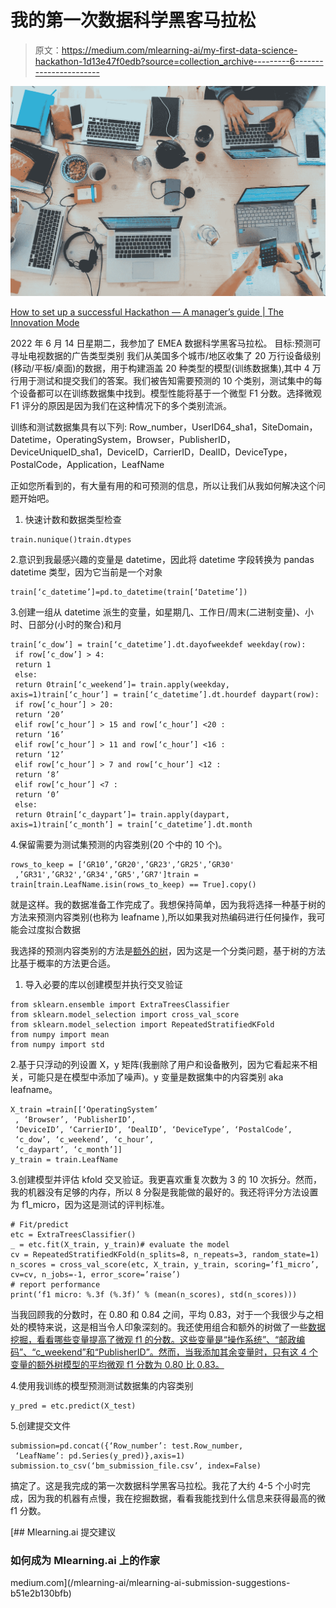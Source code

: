 # 我的第一次数据科学黑客马拉松

> 原文：<https://medium.com/mlearning-ai/my-first-data-science-hackathon-1d13e47f0edb?source=collection_archive---------6----------------------->

![](img/cd2a158b91e74b0d54afd89858a93273.png)

[How to set up a successful Hackathon — A manager’s guide | The Innovation Mode](https://www.theinnovationmode.com/the-innovation-blog/how-to-run-a-successful-corporate-hackathon)

2022 年 6 月 14 日星期二，我参加了 EMEA 数据科学黑客马拉松。
目标:预测可寻址电视数据的广告类型类别
我们从美国多个城市/地区收集了 20 万行设备级别(移动/平板/桌面)的数据，用于构建涵盖 20 种类型的模型(训练数据集),其中 4 万行用于测试和提交我们的答案。我们被告知需要预测的 10 个类别，测试集中的每个设备都可以在训练数据集中找到。模型性能将基于一个微型 F1 分数。选择微观 F1 评分的原因是因为我们在这种情况下的多个类别流派。

训练和测试数据集具有以下列:
Row_number，UserID64_sha1，SiteDomain，Datetime，OperatingSystem，Browser，PublisherID，DeviceUniqueID_sha1，DeviceID，CarrierID，DealID，DeviceType，PostalCode，Application，LeafName

正如您所看到的，有大量有用的和可预测的信息，所以让我们从我如何解决这个问题开始吧。

1.  快速计数和数据类型检查

```
train.nunique()train.dtypes
```

2.意识到我最感兴趣的变量是 datetime，因此将 datetime 字段转换为 pandas datetime 类型，因为它当前是一个对象

```
train[‘c_datetime’]=pd.to_datetime(train[‘Datetime’])
```

3.创建一组从 datetime 派生的变量，如星期几、工作日/周末(二进制变量)、小时、日部分(小时的聚合)和月

```
train[‘c_dow’] = train[‘c_datetime’].dt.dayofweekdef weekday(row):
 if row[‘c_dow’] > 4:
 return 1
 else:
 return 0train[‘c_weekend’]= train.apply(weekday, axis=1)train[‘c_hour’] = train[‘c_datetime’].dt.hourdef daypart(row):
 if row[‘c_hour’] > 20:
 return ‘20’
 elif row[‘c_hour’] > 15 and row[‘c_hour’] <20 :
 return ‘16’
 elif row[‘c_hour’] > 11 and row[‘c_hour’] <16 :
 return ‘12’
 elif row[‘c_hour’] > 7 and row[‘c_hour’] <12 :
 return ‘8’
 elif row[‘c_hour’] <7 :
 return ‘0’
 else:
 return 0train[‘c_daypart’]= train.apply(daypart, axis=1)train[‘c_month’] = train[‘c_datetime’].dt.month
```

4.保留需要为测试集预测的内容类别(20 个中的 10 个)。

```
rows_to_keep = [‘GR10’,’GR20',’GR23',’GR25',’GR30'
 ,’GR31',’GR32',’GR34',’GR5',’GR7']train = train[train.LeafName.isin(rows_to_keep) == True].copy()
```

就是这样。我的数据准备工作完成了。我想保持简单，因为我将选择一种基于树的方法来预测内容类别(也称为 leafname ),所以如果我对热编码进行任何操作，我可能会过度拟合数据

我选择的预测内容类别的方法是[额外的树](https://scikit-learn.org/stable/modules/generated/sklearn.ensemble.ExtraTreesClassifier.html)，因为这是一个分类问题，基于树的方法比基于概率的方法更合适。

1.  导入必要的库以创建模型并执行交叉验证

```
from sklearn.ensemble import ExtraTreesClassifier
from sklearn.model_selection import cross_val_score
from sklearn.model_selection import RepeatedStratifiedKFold
from numpy import mean
from numpy import std
```

2.基于只浮动的列设置 X，y 矩阵(我删除了用户和设备散列，因为它看起来不相关，可能只是在模型中添加了噪声)。y 变量是数据集中的内容类别 aka leafname。

```
X_train =train[[‘OperatingSystem’
 , ‘Browser’, ‘PublisherID’,
 ‘DeviceID’, ‘CarrierID’, ‘DealID’, ‘DeviceType’, ‘PostalCode’,
 ‘c_dow’, ‘c_weekend’, ‘c_hour’,
 ‘c_daypart’, ‘c_month’]]
y_train = train.LeafName
```

3.创建模型并评估 kfold 交叉验证。我更喜欢重复次数为 3 的 10 次拆分。然而，我的机器没有足够的内存，所以 8 分裂是我能做的最好的。我还将评分方法设置为 f1_micro，因为这是测试的评判标准。

```
# Fit/predict
etc = ExtraTreesClassifier()
_ = etc.fit(X_train, y_train)# evaluate the model
cv = RepeatedStratifiedKFold(n_splits=8, n_repeats=3, random_state=1)
n_scores = cross_val_score(etc, X_train, y_train, scoring=’f1_micro’, cv=cv, n_jobs=-1, error_score=’raise’)
# report performance
print(‘f1 micro: %.3f (%.3f)’ % (mean(n_scores), std(n_scores)))
```

当我回顾我的分数时，在 0.80 和 0.84 之间，平均 0.83，对于一个我很少与之相处的模特来说，这是相当令人印象深刻的。我还使用组合和额外的树做了一些[数据挖掘，看看哪些变量提高了微观 f1 的分数。这些变量是“操作系统”、“邮政编码”、“c_weekend”和“PublisherID”。然而，当我添加其余变量时，只有这 4 个变量的额外树模型的平均微观 f1 分数为 0.80 比 0.83。](https://bilalmussa.medium.com/using-combinations-to-model-all-possible-models-in-python-with-pandas-statsmodels-969aee159fd0)

4.使用我训练的模型预测测试数据集的内容类别

```
y_pred = etc.predict(X_test)
```

5.创建提交文件

```
submission=pd.concat({‘Row_number’: test.Row_number,
 ‘LeafName’: pd.Series(y_pred)},axis=1)
submission.to_csv(‘bm_submission_file.csv’, index=False)
```

搞定了。这是我完成的第一次数据科学黑客马拉松。我花了大约 4-5 个小时完成，因为我的机器有点慢，我在挖掘数据，看看我能找到什么信息来获得最高的微 f1 分数。

[](/mlearning-ai/mlearning-ai-submission-suggestions-b51e2b130bfb) [## Mlearning.ai 提交建议

### 如何成为 Mlearning.ai 上的作家

medium.com](/mlearning-ai/mlearning-ai-submission-suggestions-b51e2b130bfb)